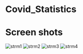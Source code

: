 # Covid_Statistics
# Screen shots

![strm1](https://user-images.githubusercontent.com/114070310/223806627-7cd9b2e0-a2fc-4478-a7cf-bad2d31ad183.png)
![strm2](https://user-images.githubusercontent.com/114070310/223806658-9f836f5e-b1d2-42d0-a960-0cfe32e836a5.png)
![strm3](https://user-images.githubusercontent.com/114070310/223806682-e1d58b41-cf4a-4a0d-be2f-18a959c5e70b.png)
![strm4](https://user-images.githubusercontent.com/114070310/223806717-d967672e-76a7-4b07-82ec-d8bfb56e360a.png)
